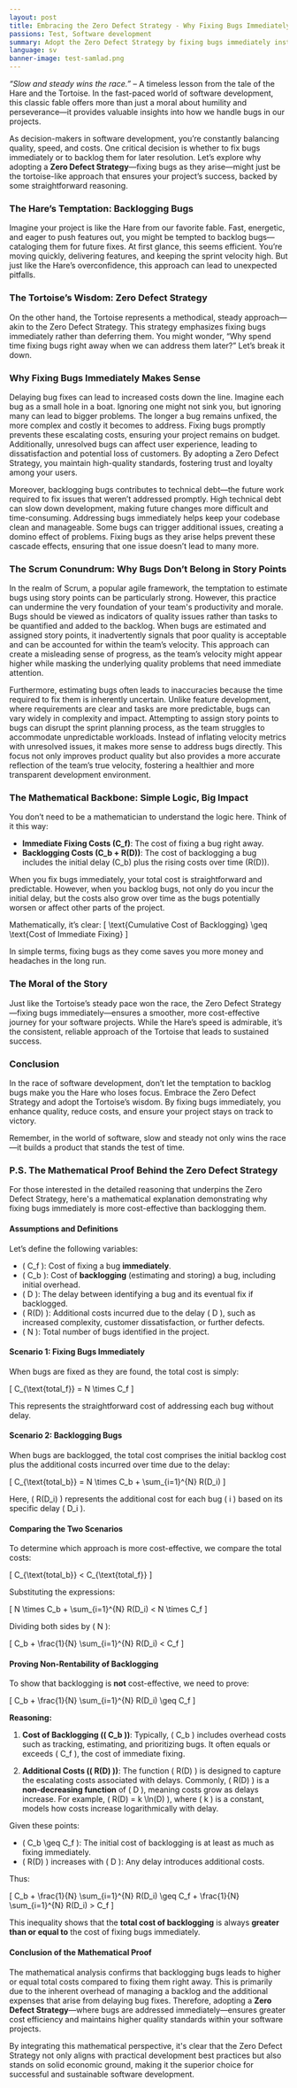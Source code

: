 ```yaml
---
layout: post
title: Embracing the Zero Defect Strategy - Why Fixing Bugs Immediately Wins the Race
passions: Test, Software development
summary: Adopt the Zero Defect Strategy by fixing bugs immediately instead of backlogging them. Inspired by the Hare and the Tortoise, this approach ensures higher quality, reduced costs, and increased customer satisfaction. Mathematical proofs show that backlogging bugs leads to greater expenses over time. In Scrum, avoid assigning story points to bugs as it masks quality issues and disrupts team velocity. Embracing a steady, proactive bug-fixing method leads to more successful and sustainable software projects.
language: sv
banner-image: test-samlad.png
---
```


*“Slow and steady wins the race.”* – A timeless lesson from the tale of the Hare and the Tortoise. In the fast-paced world of software development, this classic fable offers more than just a moral about humility and perseverance—it provides valuable insights into how we handle bugs in our projects.

As decision-makers in software development, you’re constantly balancing quality, speed, and costs. One critical decision is whether to fix bugs immediately or to backlog them for later resolution. Let’s explore why adopting a **Zero Defect Strategy**—fixing bugs as they arise—might just be the tortoise-like approach that ensures your project’s success, backed by some straightforward reasoning.

### The Hare’s Temptation: Backlogging Bugs

Imagine your project is like the Hare from our favorite fable. Fast, energetic, and eager to push features out, you might be tempted to backlog bugs—cataloging them for future fixes. At first glance, this seems efficient. You’re moving quickly, delivering features, and keeping the sprint velocity high. But just like the Hare’s overconfidence, this approach can lead to unexpected pitfalls.

### The Tortoise’s Wisdom: Zero Defect Strategy

On the other hand, the Tortoise represents a methodical, steady approach—akin to the Zero Defect Strategy. This strategy emphasizes fixing bugs immediately rather than deferring them. You might wonder, “Why spend time fixing bugs right away when we can address them later?” Let’s break it down.

### Why Fixing Bugs Immediately Makes Sense

Delaying bug fixes can lead to increased costs down the line. Imagine each bug as a small hole in a boat. Ignoring one might not sink you, but ignoring many can lead to bigger problems. The longer a bug remains unfixed, the more complex and costly it becomes to address. Fixing bugs promptly prevents these escalating costs, ensuring your project remains on budget. Additionally, unresolved bugs can affect user experience, leading to dissatisfaction and potential loss of customers. By adopting a Zero Defect Strategy, you maintain high-quality standards, fostering trust and loyalty among your users.

Moreover, backlogging bugs contributes to technical debt—the future work required to fix issues that weren’t addressed promptly. High technical debt can slow down development, making future changes more difficult and time-consuming. Addressing bugs immediately helps keep your codebase clean and manageable. Some bugs can trigger additional issues, creating a domino effect of problems. Fixing bugs as they arise helps prevent these cascade effects, ensuring that one issue doesn’t lead to many more.

### The Scrum Conundrum: Why Bugs Don’t Belong in Story Points

In the realm of Scrum, a popular agile framework, the temptation to estimate bugs using story points can be particularly strong. However, this practice can undermine the very foundation of your team's productivity and morale. Bugs should be viewed as indicators of quality issues rather than tasks to be quantified and added to the backlog. When bugs are estimated and assigned story points, it inadvertently signals that poor quality is acceptable and can be accounted for within the team’s velocity. This approach can create a misleading sense of progress, as the team’s velocity might appear higher while masking the underlying quality problems that need immediate attention.

Furthermore, estimating bugs often leads to inaccuracies because the time required to fix them is inherently uncertain. Unlike feature development, where requirements are clear and tasks are more predictable, bugs can vary widely in complexity and impact. Attempting to assign story points to bugs can disrupt the sprint planning process, as the team struggles to accommodate unpredictable workloads. Instead of inflating velocity metrics with unresolved issues, it makes more sense to address bugs directly. This focus not only improves product quality but also provides a more accurate reflection of the team’s true velocity, fostering a healthier and more transparent development environment.

### The Mathematical Backbone: Simple Logic, Big Impact

You don’t need to be a mathematician to understand the logic here. Think of it this way:

- **Immediate Fixing Costs (C_f)**: The cost of fixing a bug right away.
- **Backlogging Costs (C_b + R(D))**: The cost of backlogging a bug includes the initial delay (C_b) plus the rising costs over time (R(D)).

When you fix bugs immediately, your total cost is straightforward and predictable. However, when you backlog bugs, not only do you incur the initial delay, but the costs also grow over time as the bugs potentially worsen or affect other parts of the project.

Mathematically, it’s clear:
\[ \text{Cumulative Cost of Backlogging} \geq \text{Cost of Immediate Fixing} \]

In simple terms, fixing bugs as they come saves you more money and headaches in the long run.

### The Moral of the Story

Just like the Tortoise’s steady pace won the race, the Zero Defect Strategy—fixing bugs immediately—ensures a smoother, more cost-effective journey for your software projects. While the Hare’s speed is admirable, it’s the consistent, reliable approach of the Tortoise that leads to sustained success.

### Conclusion

In the race of software development, don’t let the temptation to backlog bugs make you the Hare who loses focus. Embrace the Zero Defect Strategy and adopt the Tortoise’s wisdom. By fixing bugs immediately, you enhance quality, reduce costs, and ensure your project stays on track to victory.

Remember, in the world of software, slow and steady not only wins the race—it builds a product that stands the test of time.


### P.S. The Mathematical Proof Behind the Zero Defect Strategy

For those interested in the detailed reasoning that underpins the Zero Defect Strategy, here's a mathematical explanation demonstrating why fixing bugs immediately is more cost-effective than backlogging them.

#### **Assumptions and Definitions**

Let’s define the following variables:

- \( C_f \): Cost of fixing a bug **immediately**.
- \( C_b \): Cost of **backlogging** (estimating and storing) a bug, including initial overhead.
- \( D \): The delay between identifying a bug and its eventual fix if backlogged.
- \( R(D) \): Additional costs incurred due to the delay \( D \), such as increased complexity, customer dissatisfaction, or further defects.
- \( N \): Total number of bugs identified in the project.

#### **Scenario 1: Fixing Bugs Immediately**

When bugs are fixed as they are found, the total cost is simply:

\[
C_{\text{total\_f}} = N \times C_f
\]

This represents the straightforward cost of addressing each bug without delay.

#### **Scenario 2: Backlogging Bugs**

When bugs are backlogged, the total cost comprises the initial backlog cost plus the additional costs incurred over time due to the delay:

\[
C_{\text{total\_b}} = N \times C_b + \sum_{i=1}^{N} R(D_i)
\]

Here, \( R(D_i) \) represents the additional cost for each bug \( i \) based on its specific delay \( D_i \).

#### **Comparing the Two Scenarios**

To determine which approach is more cost-effective, we compare the total costs:

\[
C_{\text{total\_b}} < C_{\text{total\_f}}
\]

Substituting the expressions:

\[
N \times C_b + \sum_{i=1}^{N} R(D_i) < N \times C_f
\]

Dividing both sides by \( N \):

\[
C_b + \frac{1}{N} \sum_{i=1}^{N} R(D_i) < C_f
\]

#### **Proving Non-Rentability of Backlogging**

To show that backlogging is **not** cost-effective, we need to prove:

\[
C_b + \frac{1}{N} \sum_{i=1}^{N} R(D_i) \geq C_f
\]

**Reasoning:**

1. **Cost of Backlogging (\( C_b \))**: Typically, \( C_b \) includes overhead costs such as tracking, estimating, and prioritizing bugs. It often equals or exceeds \( C_f \), the cost of immediate fixing.

2. **Additional Costs (\( R(D) \))**: The function \( R(D) \) is designed to capture the escalating costs associated with delays. Commonly, \( R(D) \) is a **non-decreasing function** of \( D \), meaning costs grow as delays increase. For example, \( R(D) = k \ln(D) \), where \( k \) is a constant, models how costs increase logarithmically with delay.

Given these points:

- \( C_b \geq C_f \): The initial cost of backlogging is at least as much as fixing immediately.
- \( R(D) \) increases with \( D \): Any delay introduces additional costs.

Thus:

\[
C_b + \frac{1}{N} \sum_{i=1}^{N} R(D_i) \geq C_f + \frac{1}{N} \sum_{i=1}^{N} R(D_i) > C_f
\]

This inequality shows that the **total cost of backlogging** is always **greater than or equal to** the cost of fixing bugs immediately.

#### **Conclusion of the Mathematical Proof**

The mathematical analysis confirms that backlogging bugs leads to higher or equal total costs compared to fixing them right away. This is primarily due to the inherent overhead of managing a backlog and the additional expenses that arise from delaying bug fixes. Therefore, adopting a **Zero Defect Strategy**—where bugs are addressed immediately—ensures greater cost efficiency and maintains higher quality standards within your software projects.

By integrating this mathematical perspective, it's clear that the Zero Defect Strategy not only aligns with practical development best practices but also stands on solid economic ground, making it the superior choice for successful and sustainable software development.
